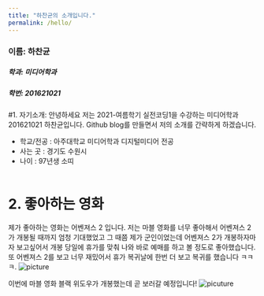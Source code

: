 ```yaml
---
title: "하찬균의 소개입니다."
permalink: /hello/
---
```


### 이름: 하찬균 
##### 학과: 미디어학과 
##### 학번: 201621021 

#1. 자기소개: 
안녕하세요 저는 2021-여름학기 실전코딩1을 수강하는 미디어학과 201621021 하찬균입니다. Github blog를 만들면서 저의 소개를 간략하게 하겠습니다.
* 학교/전공 : 아주대학교 미디어학과 디지털미디어 전공
* 사는 곳 : 경기도 수원시
* 나이 : 97년생 소띠 <br/> <br/>

# 2. 좋아하는 영화
제가 좋아하는 영화는 어벤져스 2 입니다. 저는 마블 영화를 너무 좋아해서 어벤져스 2가 개봉될 때까지 엄청 기대했었고 그 때쯤 제가 군인이었는데 어벤져스 2가 개봉하자마자 보고싶어서 개봉 당일에 휴가를 맞춰 나와 바로 예매를 하고 볼 정도로 좋아했습니다. 또 어벤져스 2를 보고 너무 재밌어서 휴가 복귀날에 한번 더 보고 복귀를 했습니다 ㅋㅋㅋ.
![picture](https://movie.naver.com/movie/bi/mi/basic.nhn?code=136900#) 

이번에 마블 영화 블랙 위도우가 개봉했는데 곧 보러갈 예정입니다!
![picuture](https://movie.naver.com/movie/bi/mi/basic.nhn?code=184318#)